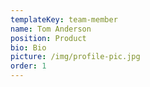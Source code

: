 ```yaml
---
templateKey: team-member
name: Tom Anderson
position: Product
bio: Bio
picture: /img/profile-pic.jpg
order: 1
---
```

